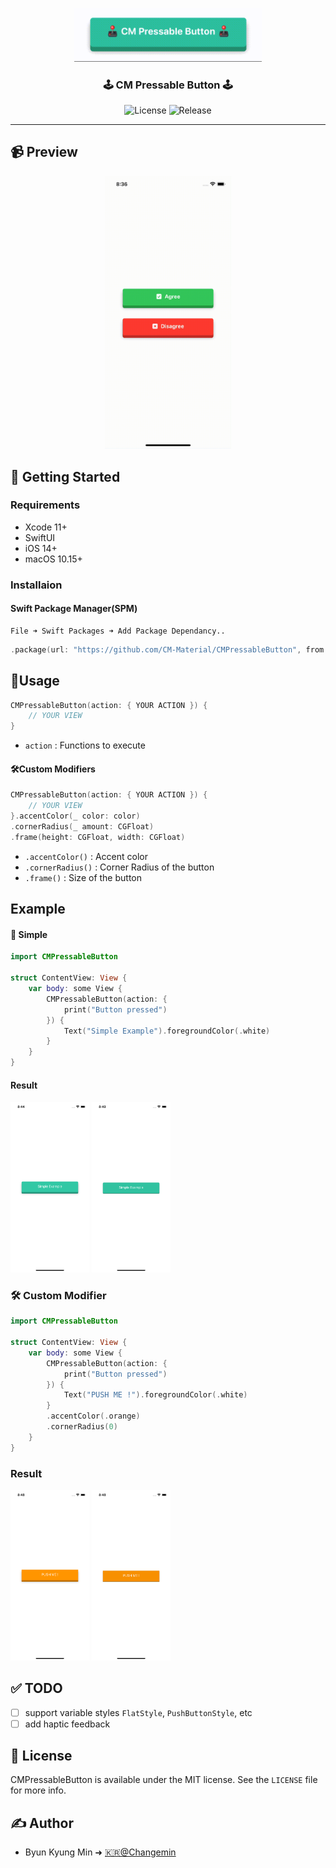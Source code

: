 <p align="center">
  <a href="" rel="noopener">
 <img width=300px  src="src/Logo.gif" alt="Project logo"></a>
</p>

<h3 align="center">🕹 CM Pressable Button 🕹</h3>

<div align="center">

![License](https://img.shields.io/github/license/CM-Material/CMPressableButton?style=for-the-badge)
![Release](https://img.shields.io/github/v/release/CM-Material/CMPressableButton?style=for-the-badge)

</div>

---

## 📹 Preview

<p align="center">
    <img src="src/appVideo.gif" width="40%" />
</p>

## 🏁 Getting Started

### Requirements
* Xcode 11+
* SwiftUI
* iOS 14+
* macOS 10.15+

### Installaion
#### Swift Package Manager(SPM)
    File ➜ Swift Packages ➜ Add Package Dependancy..

```Swift
.package(url: "https://github.com/CM-Material/CMPressableButton", from: "1.0.0")
```

## 🎈Usage
```Swift
CMPressableButton(action: { YOUR ACTION }) {
    // YOUR VIEW
}
```
* `action` : Functions to execute

#### 🛠Custom Modifiers
```Swift
CMPressableButton(action: { YOUR ACTION }) {
    // YOUR VIEW
}.accentColor(_ color: color)
.cornerRadius(_ amount: CGFloat)
.frame(height: CGFloat, width: CGFloat)
```
* `.accentColor()` : Accent color
* `.cornerRadius()` : Corner Radius of the button
* `.frame()` : Size of the button
## Example
#### 👶 Simple
```Swift
import CMPressableButton

struct ContentView: View {
    var body: some View {
        CMPressableButton(action: {
            print("Button pressed")
        }) {
            Text("Simple Example").foregroundColor(.white)
        }
    }
}
```
#### Result
<p float="left">
    <img src="src/Example-simple-1.png" width="25%">
    <img src="src/Example-simple-2.png" width="25%">
</p>

### 🛠 Custom Modifier
```Swift
import CMPressableButton

struct ContentView: View {
    var body: some View {
        CMPressableButton(action: {
            print("Button pressed")
        }) {
            Text("PUSH ME !").foregroundColor(.white)
        }
        .accentColor(.orange)
        .cornerRadius(0)
    }
}
```

### Result
<p float="left">
    <img src="src/Example-customModifier-1.png" width="25%">
    <img src="src/Example-customModifier-2.png" width="25%">
</p>

## ✅ TODO
- [ ] support variable styles `FlatStyle`, `PushButtonStyle`, etc
- [ ] add haptic feedback

## 📜 License

CMPressableButton is available under the MIT license. See the `LICENSE` file for more info.

## ✍️ Author

- Byun Kyung Min ➜ [🇰🇷@Changemin](https://github.com/Changemin)
